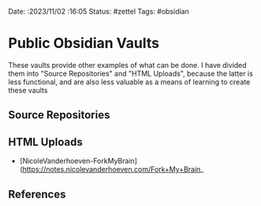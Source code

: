 Date: :2023/11/02 :16:05
Status: #zettel 
Tags: #obsidian

# Public Obsidian Vaults
These vaults provide other examples of what can be done. 
I have divided them into "Source Repositories" and "HTML Uploads", because the latter is less functional, and are also less valuable as a means of learning to create these vaults
## Source Repositories 

## HTML Uploads 
 * [NicoleVanderhoeven-ForkMyBrain](https://notes.nicolevanderhoeven.com/Fork+My+Brain_
 

## References
